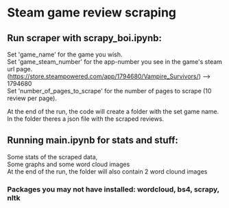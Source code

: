 # Steam game review scraping
  

## Run scraper with scrapy_boi.ipynb:
Set 'game_name' for the game you wish.  
Set 'game_steam_number' for the app-number you see in the game's steam url page.  
(https://store.steampowered.com/app/1794680/Vampire_Survivors/) --> 1794680  
Set 'number_of_pages_to_scrape' for the number of pages to scrape (10 review per page).  

At the end of the run, the code will create a folder with the set game name.  
In the folder theres a json file with the scraped reviews.  


## Running main.ipynb for stats and stuff:
Some stats of the scraped data,  
Some graphs and some word cloud images  
At the end of the run, the folder will also contain 2 word clound images  



### Packages you may not have installed: wordcloud, bs4, scrapy, nltk  
